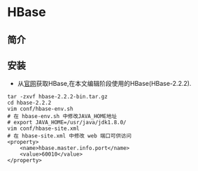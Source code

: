 # HBase
## 简介
## 安装
- 从[官网](https://hbase.apache.org/)获取HBase,在本文编辑阶段使用的HBase(HBase-2.2.2).
```shell script
tar -zxvf hbase-2.2.2-bin.tar.gz
cd hbase-2.2.2
vim conf/hbase-env.sh
# 在 hbase-env.sh 中修改JAVA_HOME地址
# export JAVA_HOME=/usr/java/jdk1.8.0/
vim conf/hbase-site.xml
# 在 hbase-site.xml 中修改 web 端口可供访问
<property>
    <name>hbase.master.info.port</name>
    <value>60010</value>
</property>
```